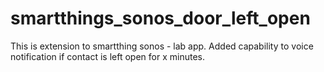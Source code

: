 # smartthings_sonos_door_left_open
This is extension to smartthing sonos - lab app. Added capability to voice notification if contact is left open for x minutes.

